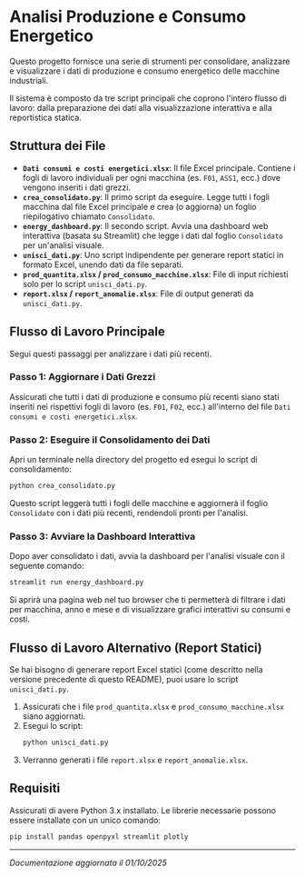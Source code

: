# Analisi Produzione e Consumo Energetico

Questo progetto fornisce una serie di strumenti per consolidare, analizzare e visualizzare i dati di produzione e consumo energetico delle macchine industriali.

Il sistema è composto da tre script principali che coprono l'intero flusso di lavoro: dalla preparazione dei dati alla visualizzazione interattiva e alla reportistica statica.

## Struttura dei File

- **`Dati consumi e costi energetici.xlsx`**: Il file Excel principale. Contiene i fogli di lavoro individuali per ogni macchina (es. `F01`, `ASS1`, ecc.) dove vengono inseriti i dati grezzi.
- **`crea_consolidato.py`**: Il primo script da eseguire. Legge tutti i fogli macchina dal file Excel principale e crea (o aggiorna) un foglio riepilogativo chiamato `Consolidato`.
- **`energy_dashboard.py`**: Il secondo script. Avvia una dashboard web interattiva (basata su Streamlit) che legge i dati dal foglio `Consolidato` per un'analisi visuale.
- **`unisci_dati.py`**: Uno script indipendente per generare report statici in formato Excel, unendo dati da file separati.
- **`prod_quantita.xlsx` / `prod_consumo_macchine.xlsx`**: File di input richiesti solo per lo script `unisci_dati.py`.
- **`report.xlsx` / `report_anomalie.xlsx`**: File di output generati da `unisci_dati.py`.

## Flusso di Lavoro Principale

Segui questi passaggi per analizzare i dati più recenti.

### Passo 1: Aggiornare i Dati Grezzi

Assicurati che tutti i dati di produzione e consumo più recenti siano stati inseriti nei rispettivi fogli di lavoro (es. `F01`, `F02`, ecc.) all'interno del file `Dati consumi e costi energetici.xlsx`.

### Passo 2: Eseguire il Consolidamento dei Dati

Apri un terminale nella directory del progetto ed esegui lo script di consolidamento:

```bash
python crea_consolidato.py
```

Questo script leggerà tutti i fogli delle macchine e aggiornerà il foglio `Consolidato` con i dati più recenti, rendendoli pronti per l'analisi.

### Passo 3: Avviare la Dashboard Interattiva

Dopo aver consolidato i dati, avvia la dashboard per l'analisi visuale con il seguente comando:

```bash
streamlit run energy_dashboard.py
```

Si aprirà una pagina web nel tuo browser che ti permetterà di filtrare i dati per macchina, anno e mese e di visualizzare grafici interattivi su consumi e costi.

## Flusso di Lavoro Alternativo (Report Statici)

Se hai bisogno di generare report Excel statici (come descritto nella versione precedente di questo README), puoi usare lo script `unisci_dati.py`.

1.  Assicurati che i file `prod_quantita.xlsx` e `prod_consumo_macchine.xlsx` siano aggiornati.
2.  Esegui lo script:
    ```bash
    python unisci_dati.py
    ```
3.  Verranno generati i file `report.xlsx` e `report_anomalie.xlsx`.

## Requisiti

Assicurati di avere Python 3.x installato. Le librerie necessarie possono essere installate con un unico comando:

```bash
pip install pandas openpyxl streamlit plotly
```

---
*Documentazione aggiornata il 01/10/2025*